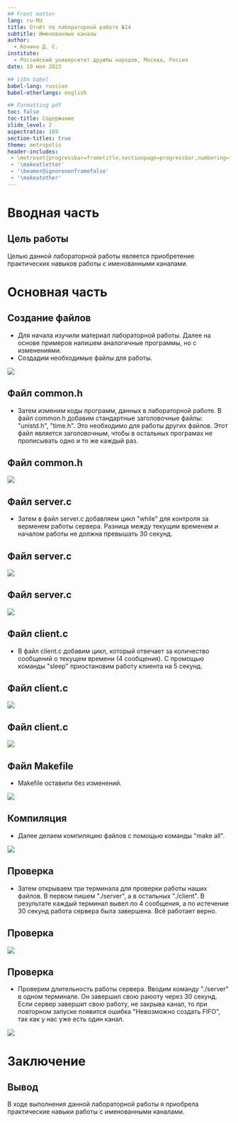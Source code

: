 ```yaml
---
## Front matter
lang: ru-RU
title: Отчёт по лабораторной работе №14
subtitle: Именованные каналы
author:
  - Кочина Д. С.
institute:
  - Российский университет дружбы народов, Москва, Россия
date: 10 мая 2023

## i18n babel
babel-lang: russian
babel-otherlangs: english

## Formatting pdf
toc: false
toc-title: Содержание
slide_level: 2
aspectratio: 169
section-titles: true
theme: metropolis
header-includes:
 - \metroset{progressbar=frametitle,sectionpage=progressbar,numbering=fraction}
 - '\makeatletter'
 - '\beamer@ignorenonframefalse'
 - '\makeatother'
---
```


# Вводная часть

## Цель работы

Целью данной лабораторной работы является приобретение практических навыков работы с именованными каналами.

# Основная часть

## Создание файлов

- Для начала изучили материал лабораторной работы. Далее на основе примеров напишем аналогичные программы, но с изменениями.
- Создадим необходимые файлы для работы.

![](./image/Рис.1.png)

## Файл common.h

- Затем изменим коды программ, данных в лабораторной работе. В файл common.h добавим стандартные заголовочные файлы: "unistd.h", "time.h". Это необходимо для работы других файлов. Этот файл является заголовочным, чтобы в остальных програмах не прописывать одно и то же каждый раз.

## Файл common.h

![](./image/Рис.2.png)

## Файл server.c

- Затем в файл server.c добавляем цикл "while" для контроля за верменем работы сервера. Разница между текущим временем и началом работы не должна превышать 30 секунд.

## Файл server.c

![](./image/Рис.3.png)

## Файл server.c

![](./image/Рис.4.png)

## Файл client.c

- В файл client.c добавим цикл, который отвечает за количество сообщений о текущем времени (4 сообщения). С промощью команды "sleep" приостановим работу клиента на 5 секунд.

## Файл client.c

![](./image/Рис.5.png)

## Файл client.c

![](./image/Рис.6.png)

## Файл Makefile

- Makefile оставили без изменений.

![](./image/Рис.7.png)

## Компиляция

- Далее делаем компиляцию файлов с помощью команды "make all".

![](./image/Рис.8.png)

## Проверка

- Затем открываем три терминала для проверки работы наших файлов. В первом пишем "./server", а в остальных "./client". В результате каждый терминал вывел по 4 сообщения, а по истечение 30 секунд работа сервера была завершена. Всё работает верно.

## Проверка

![](./image/Рис.9.png)

## Проверка

- Проверим длительность работы сервера. Вводим команду "./server" в одном терминале. Он завершил свою раюоту через 30 секунд. Если сервер завершит свою работу, не закрыва канал, то при повторном запуске появится ошибка "Невозможно создать FIFO", так как у нас уже есть один канал.

![](./image/Рис.10.png)

# Заключение

## Вывод

В ходе выполнения данной лабораторной работы я приобрела практические навыки работы с именованными каналами.

